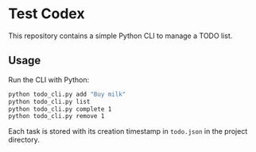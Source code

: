 # Test Codex

This repository contains a simple Python CLI to manage a TODO list.

## Usage

Run the CLI with Python:

```bash
python todo_cli.py add "Buy milk"
python todo_cli.py list
python todo_cli.py complete 1
python todo_cli.py remove 1
```

Each task is stored with its creation timestamp in `todo.json` in the project directory.
